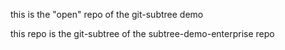 this is the "open" repo of the git-subtree demo

this repo is the git-subtree of the subtree-demo-enterprise repo
